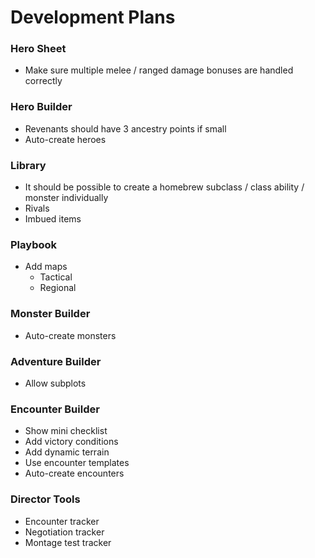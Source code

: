 # Development Plans

### Hero Sheet

* Make sure multiple melee / ranged damage bonuses are handled correctly

### Hero Builder

* Revenants should have 3 ancestry points if small
* Auto-create heroes

### Library

* It should be possible to create a homebrew subclass / class ability / monster individually
* Rivals
* Imbued items

### Playbook

* Add maps
  * Tactical
  * Regional

### Monster Builder

* Auto-create monsters

### Adventure Builder

* Allow subplots

### Encounter Builder

* Show mini checklist
* Add victory conditions
* Add dynamic terrain
* Use encounter templates
* Auto-create encounters

### Director Tools

* Encounter tracker
* Negotiation tracker
* Montage test tracker
